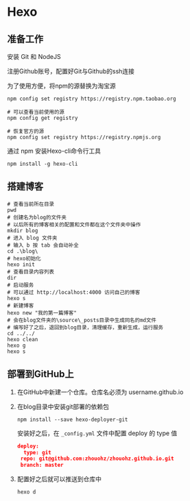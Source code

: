# Hexo

## 准备工作

安装 Git 和 NodeJS

注册Github账号，配置好Git与Github的ssh连接

为了使用方便，将npm的源替换为淘宝源

```shell
npm config set registry https://registry.npm.taobao.org
```

```shell
# 可以查看当前使用的源
npm config get registry
```

```shell
# 恢复官方的源
npm config set registry https://registry.npmjs.org
```

通过 npm 安装Hexo-cli命令行工具 

```shell
npm install -g hexo-cli
```

## 搭建博客

```shell
# 查看当前所在目录
pwd
# 创建名为blog的文件夹
# 以后所有的博客相关的配置和文件都在这个文件夹中操作
mkdir blog
# 进入 blog 文件夹
# 输入 b 按 tab 会自动补全
cd .\blog\
# hexo初始化
hexo init
# 查看目录内容列表
dir
# 启动服务
# 可以通过 http://localhost:4000 访问自己的博客
hexo s
# 新建博客
hexo new "我的第一篇博客"
# 会在blog文件夹的\source\_posts目录中生成同名的md文件
# 编写好了之后，退回到blog目录，清理缓存，重新生成，运行服务
cd ../../
hexo clean
hexo g
hexo s
```

## 部署到GitHub上

1. 在GitHub中新建一个仓库。仓库名必须为 username.github.io

2. 在blog目录中安装git部署的依赖包

   ```shell
   npm install --save hexo-deployer-git
   ```

   安装好之后，在 `_config.yml` 文件中配置 deploy 的 type 值

   ```json
   deploy:
     type: git
   	repo: git@github.com:zhouohz/zhouohz.github.io.git
   	branch: master
   ```

3. 配置好之后就可以推送到仓库中

   ```shell
   hexo d
   ```

   

